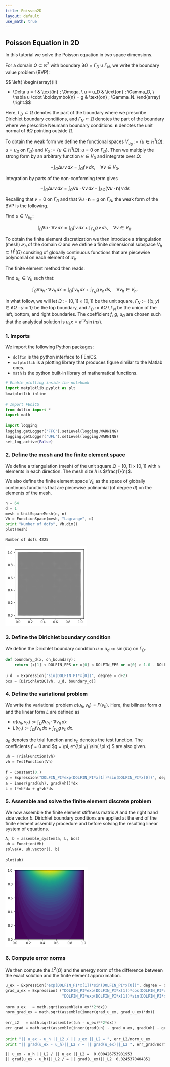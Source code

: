 ```yaml
---
title: Poisson2D
layout: default
use_math: true
---
```


## Poisson Equation in 2D

In this tutorial we solve the Poisson equation in two space dimensions.

For a domain $\Omega \subset \mathbb{R}^2$ with boundary $\partial \Omega = \Gamma_D \cup \Gamma_N$, we write the boundary value problem (BVP):

$$ 
\left\{
\begin{array}{ll}
- \Delta u = f  & \text{in} \; \Omega, \\
u = u_D & \text{on} \; \Gamma_D, \\
\nabla u \cdot \boldsymbol{n} = g & \text{on} \; \Gamma_N.
\end{array}
\right.$$

Here, $\Gamma_D \subset \Omega$ denotes the part of the boundary where we prescribe Dirichlet boundary conditions, and $\Gamma_N \subset \Omega$ denotes the part of the boundary where we prescribe Neumann boundary conditions. $\boldsymbol{n}$ denotes the unit normal of $\partial \Omega$ pointing outside $\Omega$. 

To obtain the weak form we define the functional spaces $V_{u_D} := \{ u \in H^1(\Omega): \, u = u_D \text{ on } \Gamma_D \}$ and $V_{0} := \{ u \in H^1(\Omega): \, u = 0 \text{ on } \Gamma_D \}$.
Then we multiply the strong form by an arbitrary function $v \in V_0$ and integrate over $\Omega$:

$$ - \int_\Omega \Delta u \, v \, dx = \int_\Omega f\,v \, dx, \quad \forall v \in V_0. $$

Integration by parts of the non-conforming term gives

$$ - \int_\Omega \Delta u \, v \, dx = \int_\Omega \nabla u \cdot \nabla v \, dx - \int_{\partial\Omega} (\nabla u \cdot \boldsymbol{n}) \,v\, ds $$

Recalling that $v = 0$ on $\Gamma_D$ and that $\nabla u \cdot \boldsymbol{n} = g$ on $\Gamma_N$, the weak form of the BVP is the following.

Find $u \in V_{u_D}$:

$$ \int_\Omega \nabla u \cdot \nabla v \, dx = \int_\Omega f\,v \, dx + \int_{\Gamma_N} g\,v\,ds, \quad \forall v \in V_0. $$

To obtain the finite element discretization we then introduce a triangulation (mesh) $\mathcal{T}_h$ of the domain $\Omega$ and we define a finite dimensional subspace $V_h \subset H^1(\Omega)$ consiting of globally continuous functions that are piecewise polynomial on each element of $\mathcal{T}_h$.

The finite element method then reads:

Find $u_h \in V_h$ such that:

$$ \int_\Omega \nabla u_h \cdot \nabla v_h \, dx = \int_\Omega f\,v_h \, dx + \int_{\Gamma_N} g\,v_h\,ds, \quad \forall v_h \in V_h. $$

In what follow, we will let $\Omega := [0,1]\times[0,1]$ be the unit square, $\Gamma_N := \{ (x,y) \in \partial\Omega: y = 1\}$ be the top boundary, and $\Gamma_D := \partial\Omega \setminus \Gamma_N$ be the union of the left, bottom, and right boundaries. The coefficient $f$, $g$, $u_D$ are chosen such that the analytical solution is $u_ex = e^{\pi y} \sin(\pi x)$.


### 1. Imports
We import the following Python packages:

- `dolfin` is the python interface to FEniCS.
- `matplotlib` is a plotting library that produces figure similar to the Matlab ones.
- `math` is the python built-in library of mathematical functions.


```python
# Enable plotting inside the notebook
import matplotlib.pyplot as plt
%matplotlib inline

# Import FEniCS
from dolfin import *
import math

import logging
logging.getLogger('FFC').setLevel(logging.WARNING)
logging.getLogger('UFL').setLevel(logging.WARNING)
set_log_active(False)
```

### 2. Define the mesh and the finite element space
We define a triangulation (mesh) of the unit square $\Omega = [0,1]\times[0,1]$ with `n` elements in each direction. The mesh size $h$ is $\frac{1}{n}$.

We also define the finite element space $V_h$ as the space of globally continuos functions that are piecewise polinomial (of degree $d$) on the elements of the mesh.


```python
n = 64
d = 1
mesh = UnitSquareMesh(n, n)
Vh = FunctionSpace(mesh, "Lagrange", d)
print "Number of dofs", Vh.dim()
plot(mesh)
```

    Number of dofs 4225

![png](Poisson2D_files/Poisson2D_4_2.png)


### 3. Define the Dirichlet boundary condition

We define the Dirichlet boundary condition $u = u_d := \sin(\pi x)$ on $\Gamma_D$.


```python
def boundary_d(x, on_boundary):
    return (x[1] < DOLFIN_EPS or x[0] < DOLFIN_EPS or x[0] > 1.0 - DOLFIN_EPS) and on_boundary

u_d  = Expression("sin(DOLFIN_PI*x[0])", degree = d+2)
bcs = [DirichletBC(Vh, u_d, boundary_d)]
```

### 4. Define the variational problem

We write the variational problem $a(u_h, v_h) = F(v_h)$. Here, the bilinear form $a$ and the linear form $L$ are defined as

- $a(u_h, v_h) := \int_\Omega \nabla u_h \cdot \nabla v_h \, dx$
- $L(v_h) := \int_\Omega f v_h \, dx + \int_{\Gamma_N} g \, v_h \, dx$.

$u_h$ denotes the trial function and $v_h$ denotes the test function.  The coefficients $f = 0$ and $g = \pi\, e^{\pi y} \sin( \pi x) $ are also given.


```python
uh = TrialFunction(Vh)
vh = TestFunction(Vh)

f = Constant(0.)
g = Expression("DOLFIN_PI*exp(DOLFIN_PI*x[1])*sin(DOLFIN_PI*x[0])", degree=d+2)
a = inner(grad(uh), grad(vh))*dx
L = f*vh*dx + g*vh*ds
```

### 5. Assemble and solve the finite element discrete problem

We now assemble the finite element stiffness matrix $A$ and the right hand side vector $b$. Dirichlet boundary conditions are applied at the end of the finite element assembly procedure and before solving the resulting linear system of equations.


```python
A, b = assemble_system(a, L, bcs)
uh = Function(Vh)
solve(A, uh.vector(), b)

plot(uh)
```

![png](Poisson2D_files/Poisson2D_10_1.png)


### 6. Compute error norms

We then compute the $L^2(\Omega)$ and the energy norm of the difference between the exact solution and the finite element approximation.


```python
u_ex = Expression("exp(DOLFIN_PI*x[1])*sin(DOLFIN_PI*x[0])", degree = d+2, domain=mesh)
grad_u_ex = Expression( ("DOLFIN_PI*exp(DOLFIN_PI*x[1])*cos(DOLFIN_PI*x[0])",
                         "DOLFIN_PI*exp(DOLFIN_PI*x[1])*sin(DOLFIN_PI*x[0])"), degree = d+2, domain=mesh )

norm_u_ex   = math.sqrt(assemble(u_ex**2*dx))
norm_grad_ex = math.sqrt(assemble(inner(grad_u_ex, grad_u_ex)*dx))

err_L2   = math.sqrt(assemble((uh - u_ex)**2*dx))
err_grad = math.sqrt(assemble(inner(grad(uh) - grad_u_ex, grad(uh) - grad_u_ex)*dx))

print "|| u_ex - u_h ||_L2 / || u_ex ||_L2 = ", err_L2/norm_u_ex
print "|| grad(u_ex - u_h)||_L2 / = || grad(u_ex)||_L2 ", err_grad/norm_grad_ex
```

    || u_ex - u_h ||_L2 / || u_ex ||_L2 =  0.000426753981953
    || grad(u_ex - u_h)||_L2 / = || grad(u_ex)||_L2  0.0245370404851

